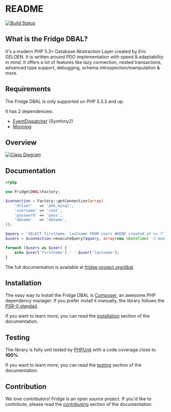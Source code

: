 # README

[![Build Status](https://secure.travis-ci.org/fridge-project/dbal.png?branch=master)](http://travis-ci.org/fridge-project/dbal)

## What is the Fridge DBAL?

It's a modern PHP 5.3+ Database Abstraction Layer created by Eric GELOEN. It is written around PDO implementation
with speed & adaptability in mind. It offers a lot of features like lazy connection, nested transactions,
advanced type support, debugging, schema introspection/manipulation & more.

## Requirements

The Fridge DBAL is only supported on PHP 5.3.3 and up.

It has 2 dependencies:

 - [EventDispatcher](https://github.com/symfony/EventDispatcher) (Symfony2)
 - [Monolog](https://github.com/Seldaek/monolog)

## Overview

[![Class Diagram](https://www.lucidchart.com/publicSegments/view/5039194d-f12c-4c67-8462-0c0c0ad3924f/image.jpeg)](https://www.lucidchart.com/publicSegments/view/5039194d-f12c-4c67-8462-0c0c0ad3924f/image.jpeg)

## Documentation

``` php
<?php

use Fridge\DBAL\Factory;

$connection = Factory::getConnection(array(
    'driver'   => 'pdo_mysql',
    'username' => 'root',
    'password' => 'pass',
    'dbname'   => 'dbname',
));

$query = 'SELECT firstname, lastname FROM users WHERE created_at >= ?';
$users = $connection->executeQuery($query, array(new \DateTime('-2 months')), array('datetime'));

foreach ($users as $user) {
    echo $user['firstname'].' '.$user['lastname'];
}
```

The full documentation is available at [fridge-project.org/dbal](http://fridge-project.org/dbal).

## Installation

The easy way to install the Fridge DBAL is [Composer](http://getcomposer.org/), an awesome PHP dependency manager.
If you prefer install it manually, the library follows the [PSR-0 standad](https://github.com/php-fig/fig-standards/blob/master/accepted/PSR-0.md).

If you want to learn more, you can read the [installation](http://fridge-project.org/dbal/installation) section of
the documentation.

## Testing

The library is fully unit tested by [PHPUnit](http://www.phpunit.de/) with a code coverage close to **100%**.

If you want to learn more, you can read the [testing](http://fridge-project.org/dbal/dbal/testing) section of
the documentation.

## Contribution

We love contributors! Fridge is an open source project. If you'd like to contribute, please read the
[contributing](http://fridge-project.org/contributing) section of the documentation.
